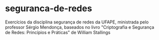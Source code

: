 # seguranca-de-redes
Exercícios da disciplina segurança de redes da UFAPE, ministrada pelo professor Sérgio Mendonça, baseados no livro "Criptografia e Segurança de Redes: Princípios e Práticas" de William Stallings
